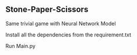 ## Stone-Paper-Scissors
Same trivial game with Neural Network Model

Install all the dependencies from the requirement.txt

Run Main.py
